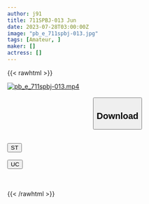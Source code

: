 ```yaml
---
author: j91
title: 711SPBJ-013 Jun
date: 2023-07-28T03:00:00Z
image: "pb_e_711spbj-013.jpg"
tags: [Amateur, ]
maker: []
actress: []
---
```



{{< rawhtml >}}

<div class="video" data-videoid="dQz0qPo2V8hgXP">
    <a href="javascript:;">
        <img src="https://my.j91.asia/posts/pb_e_711spbj-013/pb_e_711spbj-013.jpg" width="WIDTH" height="HEIGHT" alt="pb_e_711spbj-013.mp4" loading="lazy">
    </a>
</div>

<script type="text/javascript" src="https://j91.asia/asset/on-demand-st.js"></script>

<br>
  <link rel="stylesheet" href="https://j91.asia/asset/bs5.css">
  
  <center>
  <button class="btn btn-primary" type="button" data-bs-toggle="collapse" data-bs-target=".multi-collapse" aria-expanded="false" aria-controls="multiCollapseExample1 multiCollapseExample2"><h2>Download</h2></button></center>
</p>
<div class="row">
  <div class="col">
    <div class="collapse multi-collapse" id="multiCollapseExample1">
      <div class="card card-body">
	      	      <br>
<div class="buttons">  
<a href="https://streamtape.to/v/dQz0qPo2V8hgXP"><button class="btn-hover color-3"><i class="fa fa-download"></i> ST</button></a></div>
    </div>
  </div>
</div>
  <div class="col">
    <div class="collapse multi-collapse" id="multiCollapseExample2">
      <div class="card card-body">
	      <br>
<div class="buttons">
    <a href="https://userscloud.com/a07vi1zn1t87"><button class="btn-hover color-9"><i class="fa fa-download"></i> UC</button></a></div>
<br><br>
      </div>
    </div>
  </div>
</div>

{{< /rawhtml >}}